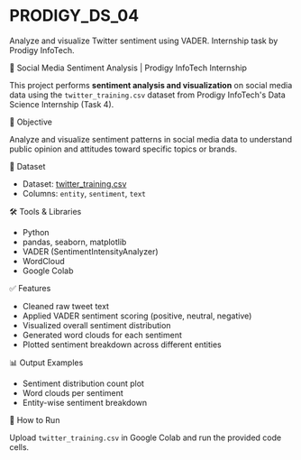 # PRODIGY_DS_04
Analyze and visualize Twitter sentiment using VADER. Internship task by Prodigy InfoTech.


🧠 Social Media Sentiment Analysis | Prodigy InfoTech Internship

This project performs **sentiment analysis and visualization** on social media data using the `twitter_training.csv` dataset from Prodigy InfoTech's Data Science Internship (Task 4).

📌 Objective

Analyze and visualize sentiment patterns in social media data to understand public opinion and attitudes toward specific topics or brands.

📂 Dataset

- Dataset: [twitter_training.csv](https://github.com/Prodigy-InfoTech/data-science-datasets/tree/main/Task%204)
- Columns: `entity`, `sentiment`, `text`

🛠️ Tools & Libraries

- Python
- pandas, seaborn, matplotlib
- VADER (SentimentIntensityAnalyzer)
- WordCloud
- Google Colab

✅ Features

- Cleaned raw tweet text
- Applied VADER sentiment scoring (positive, neutral, negative)
- Visualized overall sentiment distribution
- Generated word clouds for each sentiment
- Plotted sentiment breakdown across different entities

📊 Output Examples

- Sentiment distribution count plot
- Word clouds per sentiment
- Entity-wise sentiment breakdown

🚀 How to Run

Upload `twitter_training.csv` in Google Colab and run the provided code cells.



